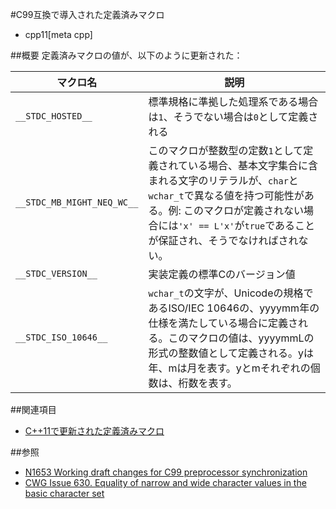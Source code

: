 #C99互換で導入された定義済みマクロ
* cpp11[meta cpp]

##概要
定義済みマクロの値が、以下のように更新された：

| マクロ名          | 説明                    |
|-------------------|-------------------------|
| `__STDC_HOSTED__` | 標準規格に準拠した処理系である場合は`1`、そうでない場合は`0`として定義される |
| `__STDC_MB_MIGHT_NEQ_WC__` | このマクロが整数型の定数`1`として定義されている場合、基本文字集合に含まれる文字のリテラルが、`char`と`wchar_t`で異なる値を持つ可能性がある。例: このマクロが定義されない場合には`'x' == L'x'`が`true`であることが保証され、そうでなければされない。 |
| `__STDC_VERSION__` | 実装定義の標準Cのバージョン値 |
| `__STDC_ISO_10646__` | `wchar_t`の文字が、Unicodeの規格であるISO/IEC 10646の、yyyymm年の仕様を満たしている場合に定義される。このマクロの値は、yyyymmLの形式の整数値として定義される。yは年、mは月を表す。yとmそれぞれの個数は、桁数を表す。 |


##関連項目
- [C++11で更新された定義済みマクロ](predefined_macros.md)


##参照
- [N1653 Working draft changes for C99 preprocessor synchronization](http://www.open-std.org/jtc1/sc22/wg21/docs/papers/2004/n1653.htm)
- [CWG Issue 630. Equality of narrow and wide character values in the basic character set](http://www.open-std.org/jtc1/sc22/wg21/docs/cwg_defects.html#630)

